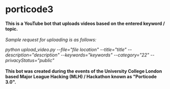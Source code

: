 # porticode3
<b>
This is a YouTube bot that uploads videos based on the entered keyword / topic.
</b>

<br>
<br>

<i>
Sample request for uploading is as follows:

python upload_video.py --file="file location"
--title="title"
--description="description"
--keywords="keywords"
--category="22"
--privacyStatus="public"
</i>
</br>
</br>
<b>
This bot was created during the events of the University College London based Major League Hacking (MLH) / Hackathon known as "Porticode 3.0".
</b>
